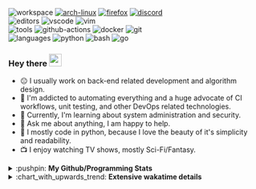 ![workspace](https://img.shields.io/static/v1?label=&message=workspace:&color=555&style=flat-square)
[![arch-linux](https://img.shields.io/static/v1?logo=arch-linux&label=&message=Arch%20Linux&color=111&logoColor=AAA&style=flat-square)](https://archlinux.org)
[![firefox](https://img.shields.io/static/v1?logo=firefox-browser&label=&message=Firefox&color=111&logoColor=AAA&style=flat-square)](https://mozilla.org/en-US/firefox/)
[![discord](https://img.shields.io/static/v1?logo=discord&label=&message=Discord&color=111&logoColor=AAA&style=flat-square)](https://discord.gg/B8rf3xxgbJ)
<br>
![editors](https://img.shields.io/static/v1?label=&message=editors:&color=555&style=flat-square)
![vscode](https://img.shields.io/static/v1?logo=visual-studio-code&label=&message=vscode&color=111&logoColor=AAA&style=flat-square)
![vim](https://img.shields.io/static/v1?logo=vim&label=&message=vim&color=111&logoColor=AAA&style=flat-square)
<br>
![tools](https://img.shields.io/static/v1?label=&message=tools:&color=555&style=flat-square)
![github-actions](https://img.shields.io/static/v1?logo=github-actions&label=&message=github%20actions&color=111&logoColor=AAA&style=flat-square)
![docker](https://img.shields.io/static/v1?logo=docker&label=&message=docker&color=111&logoColor=AAA&style=flat-square)
![git](https://img.shields.io/static/v1?logo=git&label=&message=git&color=111&logoColor=AAA&style=flat-square)
<br>
![languages](https://img.shields.io/static/v1?label=&message=languages:&color=555&style=flat-square)
![python](https://img.shields.io/static/v1?logo=python&label=&message=python&color=111&logoColor=AAA&style=flat-square&link=)
![bash](https://img.shields.io/static/v1?logo=gnu-bash&label=&message=bash&color=111&logoColor=AAA&style=flat-square)
![go](https://img.shields.io/static/v1?logo=go&label=&message=golang&color=111&logoColor=AAA&style=flat-square)

<!-- Load profile visitor count, but don't display it, keep it as a private stat, no need to show off (888)-->
[](https://visitor-badge.glitch.me/badge?page_id=ItsDrike.ItsDrike)

### Hey there <img src="https://media.giphy.com/media/hvRJCLFzcasrR4ia7z/giphy.gif" width="25px">

- :neutral_face: I usually work on back-end related development and algorithm design.
- :man: I'm addicted to automating everything and a huge advocate of CI workflows, unit testing, and other DevOps related technologies.
- :seedling: Currently, I'm learning about system administration and security.
- :speech_balloon: Ask me about anything, I am happy to help.
- :snake: I mostly code in python, because I love the beauty of it's simplicity and readability.
- :tv: I enjoy watching TV shows, mostly Sci-Fi/Fantasy.

<details>
 <summary>:pushpin: <b>My Github/Programming Stats</b></summary>

 <a href="https://github.com/ItsDrike"><img src="https://github-readme-stats.vercel.app/api?username=ItsDrike&show_icons=true&theme=darcula&line_height=27"></a>|<a href="https://wakatime.com/@itsdrike"><img src="https://github-readme-stats.vercel.app/api/wakatime?username=itsdrike&layout=compact&theme=darcula"></a>
 |:--:|:--:|
 <a href="https://github.com/ItsDrike"><img src="https://github-readme-streak-stats.herokuapp.com/?user=ItsDrike&theme=dark"></a>|<a href="https://github.com/ItsDrike"><img src="https://github-readme-stats.vercel.app/api/top-langs/?username=ItsDrike&layout=compact&theme=darcula"></a>
  
</details>

<details>
 <summary>:chart_with_upwards_trend: <b>Extensive wakatime details</b></summary>
 
<!--START_SECTION:waka-->
**I'm a Night 🦉** 

```text
🌞 Morning    33 commits     █░░░░░░░░░░░░░░░░░░░░░░░░   5.03% 
🌆 Daytime    256 commits    █████████░░░░░░░░░░░░░░░░   39.02% 
🌃 Evening    266 commits    ██████████░░░░░░░░░░░░░░░   40.55% 
🌙 Night      101 commits    ███░░░░░░░░░░░░░░░░░░░░░░   15.4%

```
📅 **I'm Most Productive on Monday** 

```text
Monday       168 commits    ██████░░░░░░░░░░░░░░░░░░░   25.61% 
Tuesday      70 commits     ██░░░░░░░░░░░░░░░░░░░░░░░   10.67% 
Wednesday    45 commits     █░░░░░░░░░░░░░░░░░░░░░░░░   6.86% 
Thursday     96 commits     ███░░░░░░░░░░░░░░░░░░░░░░   14.63% 
Friday       62 commits     ██░░░░░░░░░░░░░░░░░░░░░░░   9.45% 
Saturday     70 commits     ██░░░░░░░░░░░░░░░░░░░░░░░   10.67% 
Sunday       145 commits    █████░░░░░░░░░░░░░░░░░░░░   22.1%

```


📊 **This Week I Spent My Time On** 

```text
💬 Programming Languages: 
Other                    12 hrs 42 mins      █████████████░░░░░░░░░░░░   53.03% 
Python                   8 hrs 29 mins       ████████░░░░░░░░░░░░░░░░░   35.42% 
YAML                     1 hr 43 mins        █░░░░░░░░░░░░░░░░░░░░░░░░   7.18% 
Bash                     52 mins             █░░░░░░░░░░░░░░░░░░░░░░░░   3.68% 
Markdown                 4 mins              ░░░░░░░░░░░░░░░░░░░░░░░░░   0.32%

🔥 Editors: 
VS Code                  16 hrs 6 mins       ████████████████░░░░░░░░░   67.23% 
Vim                      7 hrs 50 mins       ████████░░░░░░░░░░░░░░░░░   32.77%

💻 Operating System: 
Linux                    23 hrs 57 mins      █████████████████████████   100.0%

```

**I Mostly Code in Python** 

```text
Python                   21 repos            ███████████████████████░░   95.45% 
Shell                    1 repo              █░░░░░░░░░░░░░░░░░░░░░░░░   4.55%

```



<!--END_SECTION:waka-->

</details>
